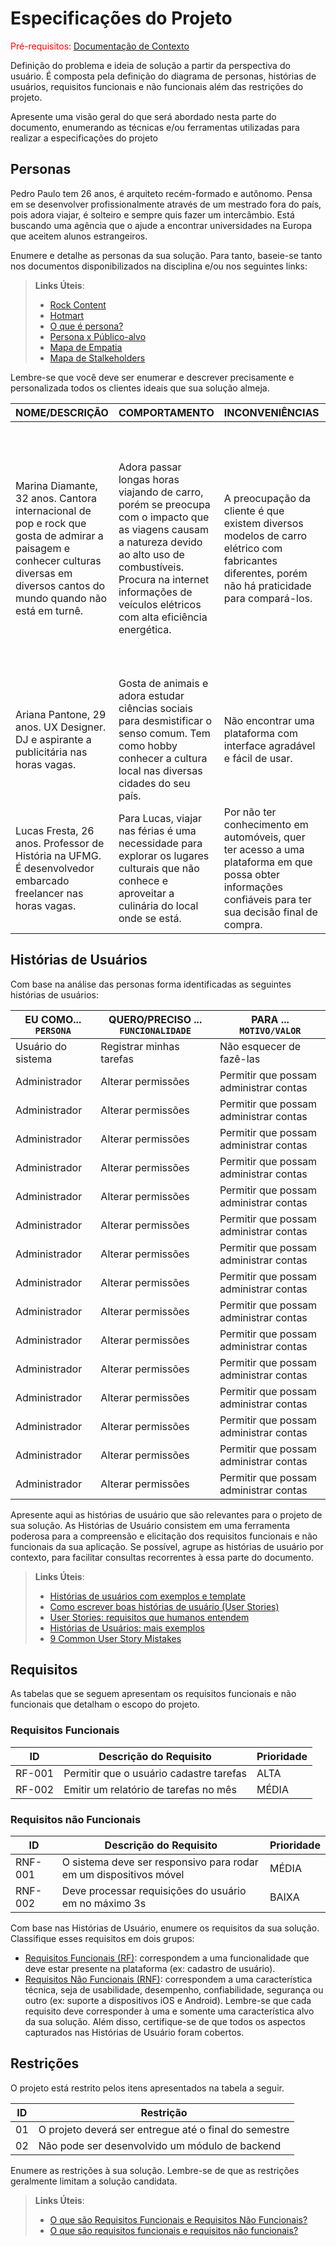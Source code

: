 # Especificações do Projeto

<span style="color:red">Pré-requisitos: <a href="1-Documentação de Contexto.md"> Documentação de Contexto</a></span>

Definição do problema e ideia de solução a partir da perspectiva do usuário. É composta pela definição do  diagrama de personas, histórias de usuários, requisitos funcionais e não funcionais além das restrições do projeto.

Apresente uma visão geral do que será abordado nesta parte do documento, enumerando as técnicas e/ou ferramentas utilizadas para realizar a especificações do projeto

## Personas

Pedro Paulo tem 26 anos, é arquiteto recém-formado e autônomo. Pensa em se desenvolver profissionalmente através de um mestrado fora do país, pois adora viajar, é solteiro e sempre quis fazer um intercâmbio. Está buscando uma agência que o ajude a encontrar universidades na Europa que aceitem alunos estrangeiros.

Enumere e detalhe as personas da sua solução. Para tanto, baseie-se tanto nos documentos disponibilizados na disciplina e/ou nos seguintes links:

> **Links Úteis**:
> - [Rock Content](https://rockcontent.com/blog/personas/)
> - [Hotmart](https://blog.hotmart.com/pt-br/como-criar-persona-negocio/)
> - [O que é persona?](https://resultadosdigitais.com.br/blog/persona-o-que-e/)
> - [Persona x Público-alvo](https://flammo.com.br/blog/persona-e-publico-alvo-qual-a-diferenca/)
> - [Mapa de Empatia](https://resultadosdigitais.com.br/blog/mapa-da-empatia/)
> - [Mapa de Stalkeholders](https://www.racecomunicacao.com.br/blog/como-fazer-o-mapeamento-de-stakeholders/)
>
Lembre-se que você deve ser enumerar e descrever precisamente e personalizada todos os clientes ideais que sua solução almeja.


<table>
<thead>
  <tr>
    <th>NOME/DESCRIÇÃO</th>
    <th>COMPORTAMENTO</th>
    <th>INCONVENIÊNCIAS</th>
    <th>OBJETIVOS</th>
  </tr>
</thead>
<tbody>
  <tr>
    <td>Marina Diamante, 32 anos. Cantora internacional de pop e rock que gosta de admirar a paisagem e conhecer culturas diversas em diversos cantos do mundo quando não está em turnê.</td>
    <td>Adora passar longas horas viajando de carro, porém se preocupa com o impacto que as viagens causam a natureza devido ao alto uso de combustíveis. Procura na internet informações de veículos elétricos com alta eficiência energética.</td>
    <td>A preocupação da cliente é que existem diversos modelos de carro elétrico com fabricantes diferentes, porém não há praticidade para compará-los.</td>
    <td>Pesquisar um modelo de carro elétrico para que a pessoa viaje com segurança, conforto, estilo, com o mínimo de impacto possível a natureza e que a bateria do veículo proporcione máxima eficiência energética.</td>
  </tr>
  <tr>
    <td>Ariana Pantone, 29 anos. UX Designer. DJ e aspirante a publicitária nas horas vagas.
</td>
    <td>Gosta de animais e adora estudar ciências sociais para desmistificar o senso comum. Tem como hobby conhecer a cultura local nas diversas cidades do seu país.
</td>
    <td>Não encontrar uma plataforma com interface agradável e fácil de usar.</td>
    <td>Obter informações sem perder muito tempo e que se tenha vontade de voltar ao site.</td>
  </tr>
  <tr>
    <td>Lucas Fresta, 26 anos. Professor de História na UFMG. É desenvolvedor embarcado freelancer nas horas vagas.
</td>
    <td>Para Lucas, viajar nas férias é uma necessidade para explorar os lugares culturais que não conhece e aproveitar a culinária do local onde se está.
</td>
    <td>Por não ter conhecimento em automóveis, quer ter acesso a uma plataforma em que possa obter informações confiáveis para ter sua decisão final de compra.
</td>
    <td>Quer um carro durável, resistente, confortável e com desempenho energético eficaz.</td>
  </tr>
</tbody>
</table>



## Histórias de Usuários

Com base na análise das personas forma identificadas as seguintes histórias de usuários:

|EU COMO... `PERSONA`| QUERO/PRECISO ... `FUNCIONALIDADE` |PARA ... `MOTIVO/VALOR`                 |
|--------------------|------------------------------------|----------------------------------------|
|Usuário do sistema  | Registrar minhas tarefas           | Não esquecer de fazê-las               |
|Administrador       | Alterar permissões                 | Permitir que possam administrar contas |
|Administrador       | Alterar permissões                 | Permitir que possam administrar contas |
|Administrador       | Alterar permissões                 | Permitir que possam administrar contas |
|Administrador       | Alterar permissões                 | Permitir que possam administrar contas |
|Administrador       | Alterar permissões                 | Permitir que possam administrar contas |
|Administrador       | Alterar permissões                 | Permitir que possam administrar contas |
|Administrador       | Alterar permissões                 | Permitir que possam administrar contas |
|Administrador       | Alterar permissões                 | Permitir que possam administrar contas |
|Administrador       | Alterar permissões                 | Permitir que possam administrar contas |
|Administrador       | Alterar permissões                 | Permitir que possam administrar contas |
|Administrador       | Alterar permissões                 | Permitir que possam administrar contas |
|Administrador       | Alterar permissões                 | Permitir que possam administrar contas |
|Administrador       | Alterar permissões                 | Permitir que possam administrar contas |
|Administrador       | Alterar permissões                 | Permitir que possam administrar contas |
|Administrador       | Alterar permissões                 | Permitir que possam administrar contas |

Apresente aqui as histórias de usuário que são relevantes para o projeto de sua solução. As Histórias de Usuário consistem em uma ferramenta poderosa para a compreensão e elicitação dos requisitos funcionais e não funcionais da sua aplicação. Se possível, agrupe as histórias de usuário por contexto, para facilitar consultas recorrentes à essa parte do documento.

> **Links Úteis**:
> - [Histórias de usuários com exemplos e template](https://www.atlassian.com/br/agile/project-management/user-stories)
> - [Como escrever boas histórias de usuário (User Stories)](https://medium.com/vertice/como-escrever-boas-users-stories-hist%C3%B3rias-de-usu%C3%A1rios-b29c75043fac)
> - [User Stories: requisitos que humanos entendem](https://www.luiztools.com.br/post/user-stories-descricao-de-requisitos-que-humanos-entendem/)
> - [Histórias de Usuários: mais exemplos](https://www.reqview.com/doc/user-stories-example.html)
> - [9 Common User Story Mistakes](https://airfocus.com/blog/user-story-mistakes/)

## Requisitos

As tabelas que se seguem apresentam os requisitos funcionais e não funcionais que detalham o escopo do projeto.

### Requisitos Funcionais

|ID    | Descrição do Requisito  | Prioridade |
|------|-----------------------------------------|----|
|RF-001| Permitir que o usuário cadastre tarefas | ALTA | 
|RF-002| Emitir um relatório de tarefas no mês   | MÉDIA |


### Requisitos não Funcionais

|ID     | Descrição do Requisito  |Prioridade |
|-------|-------------------------|----|
|RNF-001| O sistema deve ser responsivo para rodar em um dispositivos móvel | MÉDIA | 
|RNF-002| Deve processar requisições do usuário em no máximo 3s |  BAIXA | 

Com base nas Histórias de Usuário, enumere os requisitos da sua solução. Classifique esses requisitos em dois grupos:

- [Requisitos Funcionais
 (RF)](https://pt.wikipedia.org/wiki/Requisito_funcional):
 correspondem a uma funcionalidade que deve estar presente na
  plataforma (ex: cadastro de usuário).
- [Requisitos Não Funcionais
  (RNF)](https://pt.wikipedia.org/wiki/Requisito_n%C3%A3o_funcional):
  correspondem a uma característica técnica, seja de usabilidade,
  desempenho, confiabilidade, segurança ou outro (ex: suporte a
  dispositivos iOS e Android).
Lembre-se que cada requisito deve corresponder à uma e somente uma
característica alvo da sua solução. Além disso, certifique-se de que
todos os aspectos capturados nas Histórias de Usuário foram cobertos.

## Restrições

O projeto está restrito pelos itens apresentados na tabela a seguir.

|ID| Restrição                                             |
|--|-------------------------------------------------------|
|01| O projeto deverá ser entregue até o final do semestre |
|02| Não pode ser desenvolvido um módulo de backend        |


Enumere as restrições à sua solução. Lembre-se de que as restrições geralmente limitam a solução candidata.

> **Links Úteis**:
> - [O que são Requisitos Funcionais e Requisitos Não Funcionais?](https://codificar.com.br/requisitos-funcionais-nao-funcionais/)
> - [O que são requisitos funcionais e requisitos não funcionais?](https://analisederequisitos.com.br/requisitos-funcionais-e-requisitos-nao-funcionais-o-que-sao/)
